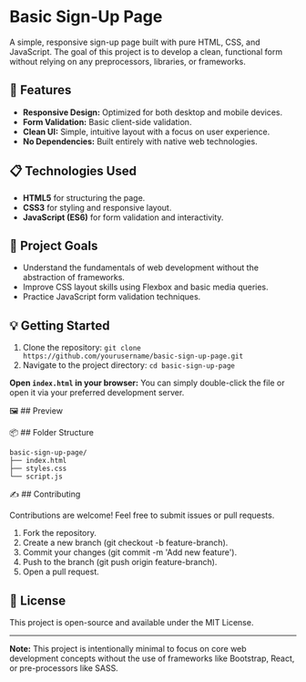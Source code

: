 # Basic Sign-Up Page

A simple, responsive sign-up page built with pure HTML, CSS, and JavaScript. The goal of this project is to develop a clean, functional form without relying on any preprocessors, libraries, or frameworks.

## 🚀 Features

- **Responsive Design:** Optimized for both desktop and mobile devices.
- **Form Validation:** Basic client-side validation.
- **Clean UI:** Simple, intuitive layout with a focus on user experience.
- **No Dependencies:** Built entirely with native web technologies.

## 📋 Technologies Used

- **HTML5** for structuring the page.
- **CSS3** for styling and responsive layout.
- **JavaScript (ES6)** for form validation and interactivity.

## 🔧 Project Goals

- Understand the fundamentals of web development without the abstraction of frameworks.
- Improve CSS layout skills using Flexbox and basic media queries.
- Practice JavaScript form validation techniques.

## 💡 Getting Started

1. Clone the repository: `git clone https://github.com/yourusername/basic-sign-up-page.git`
2. Navigate to the project directory: `cd basic-sign-up-page`

**Open `index.html` in your browser:** You can simply double-click the file or open it via your preferred development server.

🖼️ ## Preview

📦 ## Folder Structure

```
basic-sign-up-page/
├── index.html
├── styles.css
└── script.js
```

✍️ ## Contributing

Contributions are welcome! Feel free to submit issues or pull requests.

1. Fork the repository.
2. Create a new branch (git checkout -b feature-branch).
3. Commit your changes (git commit -m 'Add new feature').
4. Push to the branch (git push origin feature-branch).
5. Open a pull request.

## 📄 License

This project is open-source and available under the MIT License.

---

**Note:** This project is intentionally minimal to focus on core web development concepts without the use of frameworks like Bootstrap, React, or pre-processors like SASS.
